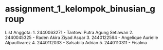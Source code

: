 # assignment_1_kelompok_binusian_group
List Anggota:  1. 2440063271 - Tantowi Putra Agung Setiawan 2. 2440045325 - Raden Akira Ziyad Asqar 3. 2440122564 - Angelique Aurielle Alpaullivarez 4. 2440112033 - Salsabila Adrian 5. 2440110311 - Fisalma
